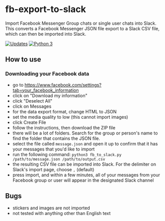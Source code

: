# fb-export-to-slack
Import Facebook Messenger Group chats or single user chats into Slack. This converts a Facebook Messenger JSON file export to a Slack CSV file, which can then be imported into Slack.

[![Updates](https://pyup.io/repos/github/alexyorke/fb-export-to-slack/shield.svg)](https://pyup.io/repos/github/alexyorke/fb-export-to-slack/) [![Python 3](https://pyup.io/repos/github/alexyorke/fb-export-to-slack/python-3-shield.svg)](https://pyup.io/repos/github/alexyorke/fb-export-to-slack/)

## How to use

### Downloading your Facebook data

- go to https://www.facebook.com/settings?tab=your_facebook_information
- click on "Download my information"
- click "Deselect All"
- click on Messages
- for the data export format, change HTML to JSON
- set the media quality to low (this cannot import images)
- click Create File
- follow the instructions, then download the ZIP file
- there will be a lot of folders. Search for the group or person's name to find the folder that contains the JSON file.
- select the file called `message.json` and open it up to confirm that it has your messages that you'd like to import
- run the following command: `python3 fb_to_slack.py /path/to/message.json /path/to/output.csv`
- the resulting CSV file can be imported into Slack. For the delimiter on Slack's import page, choose `,` (default)
- press import, and within a few minutes, all of your messages from your Facebook group or user will appear in the designated Slack channel

## Bugs

- stickers and images are not imported
- not tested with anything other than English text
